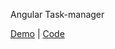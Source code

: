 Angular Task-manager

[Demo](https://skb-lab-task-manager.web.app/) | [Code](https://github.com/mizonov-iv/Angular-Task-manager)
